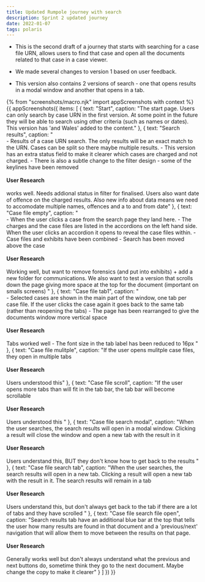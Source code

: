 ```yaml
---
title: Updated Rumpole journey with search
description: Sprint 2 updated journey
date: 2022-01-07
tags: polaris
---
```


* This is the second draft of a journey that starts with searching for a case file URN, allows users to find that case and open all the documents related to that case in a case viewer.

* We made several changes to version 1 based on user feedback. 
* This version also contains 2 versions of search - one that opens results in a modal window and another that opens in a tab.

<!-- ## User needs

<b>As a prosecuter </b>
I need to find a case<br />

<b>As a prosecuter </b>
I need to do the thing<br /> -->



{% from "screenshots/macro.njk" import appScreenshots with context %}
{{ appScreenshots({
  items: [
    {
      text: "Start",
       caption: "The start page. Users can only search by case URN in the first version. At some point in the future they will be able to search using other criteria (such as names or dates). This version has 'and Wales' added to the content."
    }, 
    {
      text: "Search results",
       caption: "<br/>- Results of a case URN search. The only results will be an exact match to the URN. Cases can be split so there maybe multiple results.
       - This version has an extra status field to make it clearer which cases are charged and not charged.
       - There is also a subtle change to the filter design - some of the keylines have been removed <br /><br /> <b>User Research</b><br /><br />works well. Needs addional status in filter for finalised. Users also want date of offence on the charged results. Also new info about data means we need to accomodate multiple names, offences and a to and from date"
    }, 
    {
      text: "Case file empty",
        caption: "<br/>- When the user clicks a case from the search page they land here.
        - The charges and the case files are listed in the accordions on the left hand side. When the user clicks an accordion it opens to reveal the case files within.
        - Case files and exhibits have been combined
        - Search has been moved above the case<br /><br /> <b>User Research</b><br /><br />Working well, but want to remove forensics (and put into exhibits) + add a new folder for communications. We also want to test a version that scrolls down the page giving more space at the top for the document (important on smalls screens) "
    },
        {
      text: "Case file tab1",
       caption: "<br />- Selected cases are shown in the main part of the window, one tab per case file. If the user clicks the case again it goes back to the same tab (rather than reopening the tabs)
       - The page has been rearranged to give the documents window more vertical space<br /><br /> <b>User Research</b><br /><br />Tabs worked well
       - The font size in the tab label has been reduced to 16px "
    },
            {
      text: "Case file mulitple",
       caption: "If the user opens mulitple case files, they open in multiple tabs<br /><br /> <b>User Research</b><br /><br />Users understood this"
    },
                {
      text: "Case file scroll",
      caption: "If the user opens more tabs than will fit in the tab bar, the tab bar will become scrollable<br /><br /> <b>User Research</b><br /><br /> Users understood this "
    },
    {
          text: "Case file search modal",
      caption: "When the user searches, the search results will open in a modal window. Clicking a result will close the window and open a new tab with the result in it<br /><br /> <b>User Research</b><br /><br /> Users understand this, BUT they don't know how to get back to the results "
    },
        {
          text: "Case file search tab",
      caption: "When the user searches, the search results will open in a new tab. Clicking a result will open a new tab with the result in it. The search results will remain in a tab<br /><br /> <b>User Research</b><br /><br /> Users understand this, but don't always get back to the tab if there are a lot of tabs and they have scrolled "
    },
            {
          text: "Case file search file open",
      caption: "Search results tab have an additional blue bar at the top that tells the user how many results are found in that document and a 'previous/next' navigation that will allow them to move between the results on that page.<br /><br /> <b>User Research</b><br /><br /> Generally works well but don't always understand what the previous and next buttons do, sometime think they go to the next document. Maybe change the copy to make it clearer"
    }
  ]
}) }}



<!-- ## User research -->